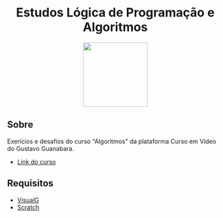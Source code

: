 <div align="center">
    <h1>Estudos Lógica de Programação e Algoritmos</h1>
    <img width=150 src='https://4.bp.blogspot.com/--i_TrV-srFI/VvjQWx5vbFI/AAAAAAAARD0/oRb9U9rZObkXxnUygLgz--s_JdGxAUalQ/s1600/BANNER.jpg'>
</div>


## Sobre 

Exerícios e desafios do curso "Algoritmos" da plataforma Curso em Vídeo do Gustavo Guanabara.

- [Link do curso](https://www.cursoemvideo.com/course/curso-de-algoritmo/) <br>



## Requisitos
- [VisualG](https://visualg3.com.br/) <br>
- [Scratch](https://scratch.mit.edu/download) <br>

